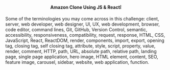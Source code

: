 <div align='center'>

#### Amazon Clone Using JS & React:grey_exclamation:

</div>


Some of the terminologies you may come across in this challenge: client, server, web developer, web designer, UI, UX, web development, browser, code editor, command lines, Git, GitHub, Version Control, semantic, accessibility, responsiveness, compatibility, request, response, HTML, CSS, JavaScript, React, ReactDOM, render, components, import, export, opening tag, closing tag, self closing tag, attribute, style, script, property, value, render, comment, HTTP, path, URL, absolute path, relative path, landing page, single page application, hero image, HTML element, content, SEO, feature image, carousel, sidebar, website, web application, function.
